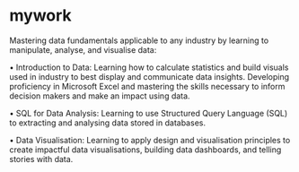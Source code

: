 # mywork
Mastering data fundamentals applicable to any industry by learning to manipulate, analyse, and visualise data:

•	Introduction to Data: Learning how to calculate statistics and build visuals used in industry to best display and communicate data insights. Developing proficiency in Microsoft Excel and mastering the skills necessary to inform decision makers and make an impact using data.

•	SQL for Data Analysis: Learning to use Structured Query Language (SQL) to extracting and analysing data stored in databases.

•	Data Visualisation: Learning to apply design and visualisation principles to create impactful data visualisations, building data dashboards, and telling stories with data.
